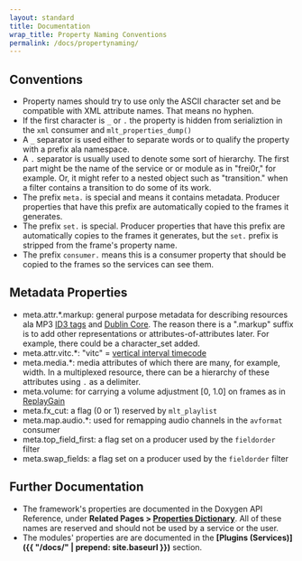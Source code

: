 ```yaml
---
layout: standard
title: Documentation
wrap_title: Property Naming Conventions
permalink: /docs/propertynaming/
---
```


## Conventions

- Property names should try to use only the ASCII character set and be compatible with XML attribute names. That means
no hyphen.
- If the first character is `_` or `.` the property is hidden from serializtion in the `xml` consumer and
  `mlt_properties_dump()`
- A `_` separator is used either to separate words or to qualify the property with a prefix ala namespace.
- A `.` separator is usually used to denote some sort of hierarchy. The first part might be the name of the service or
  or module as in "frei0r," for example. Or, it might refer to a nested object such as "transition." when a filter
  contains a transition to do some of its work.
- The prefix `meta.` is special and means it contains metadata. Producer properties that have this prefix are
  automatically copied to the frames it generates.
- The prefix `set.` is special. Producer properties that have this prefix are automatically copies to the frames it
  generates, but the `set.` prefix is stripped from the frame's property name.
- The prefix `consumer.` means this is a consumer property that should be copied to the frames so the services can see them.

## Metadata Properties

- meta.attr.*.markup: general purpose metadata for describing resources ala MP3 [ID3 tags](https://en.wikipedia.org/wiki/ID3)
  and [Dublin Core](https://www.dublincore.org/). The reason there is a ".markup" suffix is to add other
  representations or attributes-of-attributes later. For example, there could be a character_set added.
- meta.attr.vitc.*: "vitc" = [vertical interval timecode](https://en.wikipedia.org/wiki/Vertical_interval_timecode)
- meta.media.*: media attributes of which there are many, for example, width. In a multiplexed resource, there can be a
  hierarchy of these attributes using `.` as a delimiter.
- meta.volume: for carrying a volume adjustment [0, 1.0] on frames as in [ReplayGain](https://en.wikipedia.org/wiki/ReplayGain)
- meta.fx_cut: a flag (0 or 1) reserved by `mlt_playlist` 
- meta.map.audio.*: used for remapping audio channels in the `avformat` consumer
- meta.top_field_first: a flag set on a producer used by the `fieldorder` filter
- meta.swap_fields: a flag set on a producer used by the `fieldorder` filter

## Further Documentation

- The framework's properties are documented in the Doxygen API Reference, under **Related Pages &gt;
[Properties Dictionary](https://www.mltframework.org/doxygen/properties.html)**. All of these names are reserved and should not be used by a
service or the user.
- The modules' properties are are documented in the **[Plugins (Services)]({{ "/docs/" | prepend: site.baseurl }})** section.
